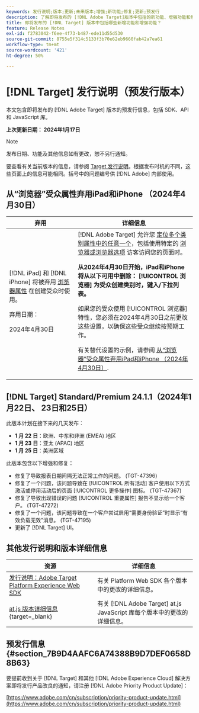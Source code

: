 ```yaml
---
keywords: 发行说明;版本;更新;未来版本;增强;新功能;修复;更新;预发行
description: 了解即将发布的 [!DNL Adobe Target]版本中包括的新功能、增强功能和修复，包括 SDK、API 和 JavaScript 库。
title: 即将发布的 [!DNL Target] 版本中包括哪些新增功能和增强功能？
feature: Release Notes
exl-id: f2783042-f6ee-4f73-b487-ede11d55d530
source-git-commit: 8755e5f314c5133f3b70e62eb9660fab42a7ea61
workflow-type: tm+mt
source-wordcount: '421'
ht-degree: 50%

---
```


# [!DNL Target] 发行说明（预发行版本）

本文包含即将发布的 [!DNL Adobe Target] 版本的预发行信息，包括 SDK、API 和 JavaScript 库。

**上次更新日期： 2024年1月17日**

>[!NOTE]
>
>发布日期、功能及其他信息如有更改，恕不另行通知。
>
>要查看有关当前版本的信息，请参阅 [Target 发行说明](release-notes.md)。根据发布时机的不同，这些页面上的信息可能相同。括号中的问题编号供 [!DNL Adobe] 内部使用。

## 从“浏览器”受众属性弃用iPad和iPhone （2024年4月30日）

| 弃用 | 详细信息 |
|--- |--- |
| [!DNL iPad] 和 [!DNL iPhone] 将被弃用 [浏览器属性](/help/main/c-target/c-audiences/c-target-rules/browser.md) 在创建受众时使用。<p>弃用日期：<P>2024年4月30日 | [!DNL Adobe Target] 允许您 [定位多个类别属性中的任意一个](/help/main/c-target/c-audiences/c-target-rules/target-rules.md)，包括使用特定的 [浏览器或浏览器选项](/help/main/c-target/c-audiences/c-target-rules/browser.md) 访客访问您的页面时。<P><B>从2024年4月30日开始，iPad和iPhone将从以下可用中删除： [!UICONTROL 浏览器] 为受众创建类别时，键入/下拉列表。</b><P>如果您的受众使用 [!UICONTROL 浏览器] 特性，您必须在2024年4月30日之前更改这些设置，以确保这些受众继续按预期工作。<p>有关替代设置的示例，请参阅 [从“浏览器”受众属性弃用iPad和iPhone （2024年4月30日）](/help/main/c-target/c-audiences/c-target-rules/browser.md#deprecation). |

## [!DNL Target] Standard/Premium 24.1.1（2024年1月22日、 23日和25日）

此版本计划在接下来的几天发布：

* **1 月 22 日**：欧洲、中东和非洲 (EMEA) 地区
* **1 月 23 日**：亚太 (APAC) 地区
* **1 月 25 日**：美洲区域

此版本包含以下增强和修复：

* 修复了导致报表日期间隔无法正常工作的问题。 (TGT-47396)
* 修复了一个问题，该问题导致在 [!UICONTROL 所有活动] 客户使用以下方式激活或停用活动后的页面 [!UICONTROL 更多操作] 图标。 (TGT-47367)
* 修复了导致出现错误的问题 [!UICONTROL 重要属性] 报告不显示给一个客户。 (TGT-47272)
* 修复了一个问题，该问题导致在一个客户尝试启用“需要身份验证”时显示“有效负载无效”消息。 (TGT-47195)
* 更新了 [!DNL Target] UI。

## 其他发行说明和版本详细信息

| 资源 | 详细信息 |
|--- |--- |
| [发行说明：Adobe Target Platform Experience Web SDK](https://experienceleague.adobe.com/docs/experience-platform/edge/release-notes.html?lang=zh-Hans) | 有关 Platform Web SDK 各个版本中的更改的详细信息。 |
| [at.js 版本详细信息](https://experienceleague.corp.adobe.com/docs/target-dev/developer/client-side/at-js-implementation/target-atjs-versions.html){target=_blank} | 有关 [!DNL Adobe Target] at.js JavaScript 库每个版本中的更改的详细信息。 |

## 预发行信息 {#section_7B9D4AAFC6A74388B9D7DEF0658D8B63}

要提前收到关于 [!DNL Target] 和其他 [!DNL Adobe Experience Cloud] 解决方案即将发行产品改良的通知，请注册 [!DNL Adobe Priority Product Update]：

[https://www.adobe.com/cn/subscription/priority-product-update.html](https://www.adobe.com/cn/subscription/priority-product-update.html)
